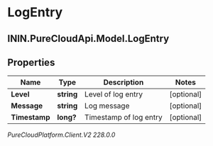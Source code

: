 # LogEntry

## ININ.PureCloudApi.Model.LogEntry

## Properties

|Name | Type | Description | Notes|
|------------ | ------------- | ------------- | -------------|
| **Level** | **string** | Level of log entry | [optional] |
| **Message** | **string** | Log message | [optional] |
| **Timestamp** | **long?** | Timestamp of log entry | [optional] |



_PureCloudPlatform.Client.V2 228.0.0_
